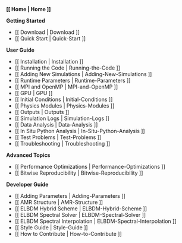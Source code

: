 **[[ Home | Home ]]**

**Getting Started**
* [[ Download | Download ]]
* [[ Quick Start | Quick-Start ]]

**User Guide**
* [[ Installation | Installation ]]
* [[ Running the Code | Running-the-Code ]]
* [[ Adding New Simulations | Adding-New-Simulations ]]
* [[ Runtime Parameters | Runtime-Parameters ]]
* [[ MPI and OpenMP | MPI-and-OpenMP ]]
* [[ GPU | GPU ]]
* [[ Initial Conditions | Initial-Conditions ]]
* [[ Physics Modules | Physics-Modules ]]
* [[ Outputs | Outputs ]]
* [[ Simulation Logs | Simulation-Logs ]]
* [[ Data Analysis | Data-Analysis ]]
* [[ In Situ Python Analysis | In-Situ-Python-Analysis ]]
* [[ Test Problems | Test-Problems ]]
* [[ Troubleshooting | Troubleshooting ]]


**Advanced Topics**
* [[ Performance Optimizations | Performance-Optimizations ]]
* [[ Bitwise Reproducibility | Bitwise-Reproducibility ]]

**Developer Guide**
   * [[ Adding Parameters | Adding-Parameters ]]
   * [[ AMR Structure | AMR-Structure ]]
   * [[ ELBDM Hybrid Scheme | ELBDM-Hybrid-Scheme ]]
   * [[ ELBDM Spectral Solver | ELBDM-Spectral-Solver ]]
   * [[ ELBDM Spectral Interpolation | ELBDM-Spectral-Interpolation ]]
   * [[ Style Guide | Style-Guide ]]
   * [[ How to Contribute | How-to-Contribute ]]
